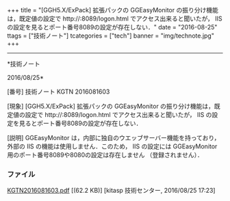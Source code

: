 ﻿+++
title = "[GGH5.X/ExPack] 拡張パックの GGEasyMonitor の振り分け機能は，既定値の設定で http://:8089/logon.html でアクセス出来ると聞いたが， IIS の設定を見るとポート番号8089の設定が存在しない．"
date = "2016-08-25"
ttags = ["技術ノート"]
tcategories = ["tech"]
banner = "img/technote.jpg"
+++

-----------------------------------------------------------------------------------------------------------------------------

*技術ノート

2016/08/25*


[番号]
技術ノート KGTN 2016081603

[現象]
[GGH5.X/ExPack] 拡張パックの GGEasyMonitor
の振り分け機能は，既定値の設定で http://:8089/logon.html
でアクセス出来ると聞いたが， IIS
の設定を見るとポート番号8089の設定が存在しない．

[説明]
GGEasyMonitor は，内部に独自のウエッブサーバー機能を持っており，外部の
IIS の機能は使用しません．このため， IIS の設定には GGEasyMonitor
用のポート番号8089や8080の設定は存在しません （登録されません）．


### ファイル

 
 


[KGTN2016081603.pdf](http://techreport.kitasp.net/attachments/download/2947/KGTN2016081603.pdf)
 [(62.2 KB)] [kitasp 技術センター, 2016/08/25
17:23]


 


 


